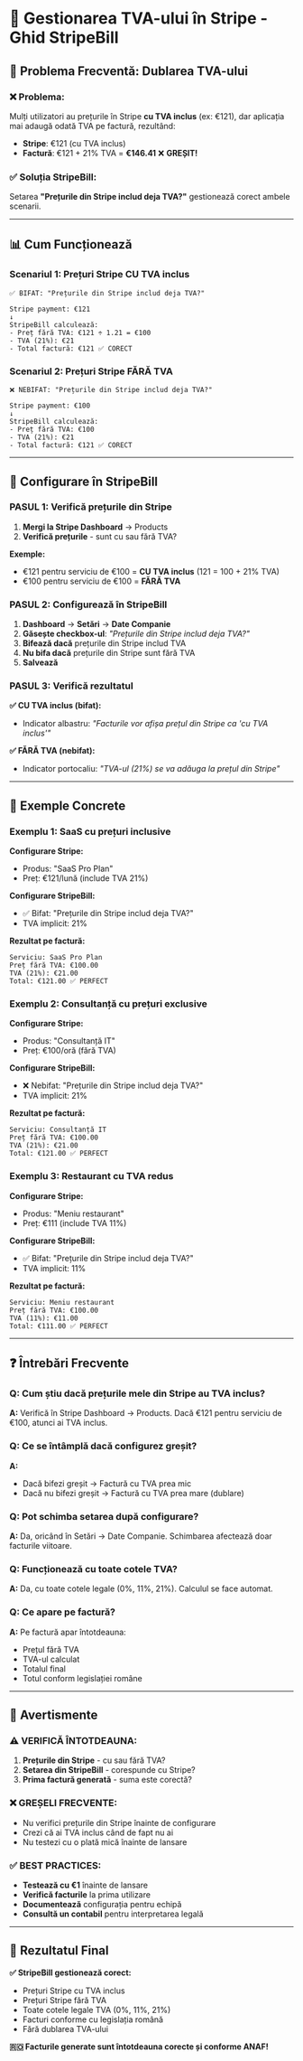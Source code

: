 # 🧮 Gestionarea TVA-ului în Stripe - Ghid StripeBill

## 🎯 Problema Frecventă: Dublarea TVA-ului

### ❌ **Problema:**
Mulți utilizatori au prețurile în Stripe **cu TVA inclus** (ex: €121), dar aplicația mai adaugă odată TVA pe factură, rezultând:
- **Stripe**: €121 (cu TVA inclus)  
- **Factură**: €121 + 21% TVA = **€146.41** ❌ **GREȘIT!**

### ✅ **Soluția StripeBill:**
Setarea **"Prețurile din Stripe includ deja TVA?"** gestionează corect ambele scenarii.

---

## 📊 Cum Funcționează

### **Scenariul 1: Prețuri Stripe CU TVA inclus**
```
✅ BIFAT: "Prețurile din Stripe includ deja TVA?"

Stripe payment: €121
↓
StripeBill calculează: 
- Preț fără TVA: €121 ÷ 1.21 = €100
- TVA (21%): €21  
- Total factură: €121 ✅ CORECT
```

### **Scenariul 2: Prețuri Stripe FĂRĂ TVA**
```
❌ NEBIFAT: "Prețurile din Stripe includ deja TVA?"

Stripe payment: €100
↓
StripeBill calculează:
- Preț fără TVA: €100
- TVA (21%): €21
- Total factură: €121 ✅ CORECT  
```

---

## 🔧 Configurare în StripeBill

### **PASUL 1: Verifică prețurile din Stripe**

1. **Mergi la Stripe Dashboard** → Products
2. **Verifică prețurile** - sunt cu sau fără TVA?

**Exemple:**
- €121 pentru serviciu de €100 = **CU TVA inclus** (121 = 100 + 21% TVA)
- €100 pentru serviciu de €100 = **FĂRĂ TVA**

### **PASUL 2: Configurează în StripeBill**

1. **Dashboard** → **Setări** → **Date Companie**
2. **Găsește checkbox-ul**: *"Prețurile din Stripe includ deja TVA?"*
3. **Bifează dacă** prețurile din Stripe includ TVA
4. **Nu bifa dacă** prețurile din Stripe sunt fără TVA
5. **Salvează**

### **PASUL 3: Verifică rezultatul**

**✅ CU TVA inclus (bifat):**
- Indicator albastru: *"Facturile vor afișa prețul din Stripe ca 'cu TVA inclus'"*

**✅ FĂRĂ TVA (nebifat):**
- Indicator portocaliu: *"TVA-ul (21%) se va adăuga la prețul din Stripe"*

---

## 🧮 Exemple Concrete

### **Exemplu 1: SaaS cu prețuri inclusive**

**Configurare Stripe:**
- Produs: "SaaS Pro Plan"  
- Preț: €121/lună (include TVA 21%)

**Configurare StripeBill:**
- ✅ Bifat: "Prețurile din Stripe includ deja TVA?"
- TVA implicit: 21%

**Rezultat pe factură:**
```
Serviciu: SaaS Pro Plan
Preț fără TVA: €100.00
TVA (21%): €21.00
Total: €121.00 ✅ PERFECT
```

### **Exemplu 2: Consultanță cu prețuri exclusive**

**Configurare Stripe:**
- Produs: "Consultanță IT"
- Preț: €100/oră (fără TVA)

**Configurare StripeBill:**
- ❌ Nebifat: "Prețurile din Stripe includ deja TVA?"
- TVA implicit: 21%

**Rezultat pe factură:**
```
Serviciu: Consultanță IT  
Preț fără TVA: €100.00
TVA (21%): €21.00
Total: €121.00 ✅ PERFECT
```

### **Exemplu 3: Restaurant cu TVA redus**

**Configurare Stripe:**
- Produs: "Meniu restaurant"
- Preț: €111 (include TVA 11%)

**Configurare StripeBill:**
- ✅ Bifat: "Prețurile din Stripe includ deja TVA?"
- TVA implicit: 11%

**Rezultat pe factură:**
```
Serviciu: Meniu restaurant
Preț fără TVA: €100.00  
TVA (11%): €11.00
Total: €111.00 ✅ PERFECT
```

---

## ❓ Întrebări Frecvente

### **Q: Cum știu dacă prețurile mele din Stripe au TVA inclus?**
**A:** Verifică în Stripe Dashboard → Products. Dacă €121 pentru serviciu de €100, atunci ai TVA inclus.

### **Q: Ce se întâmplă dacă configurez greșit?**  
**A:** 
- Dacă bifezi greșit → Factură cu TVA prea mic
- Dacă nu bifezi greșit → Factură cu TVA prea mare (dublare)

### **Q: Pot schimba setarea după configurare?**
**A:** Da, oricând în Setări → Date Companie. Schimbarea afectează doar facturile viitoare.

### **Q: Funcționează cu toate cotele TVA?**
**A:** Da, cu toate cotele legale (0%, 11%, 21%). Calculul se face automat.

### **Q: Ce apare pe factură?**
**A:** Pe factură apar întotdeauna:
- Prețul fără TVA  
- TVA-ul calculat
- Totalul final
- Totul conform legislației române

---

## 🚨 Avertismente

### **⚠️ VERIFICĂ ÎNTOTDEAUNA:**
1. **Prețurile din Stripe** - cu sau fără TVA?
2. **Setarea din StripeBill** - corespunde cu Stripe?
3. **Prima factură generată** - suma este corectă?

### **❌ GREȘELI FRECVENTE:**
- Nu verifici prețurile din Stripe înainte de configurare
- Crezi că ai TVA inclus când de fapt nu ai
- Nu testezi cu o plată mică înainte de lansare

### **✅ BEST PRACTICES:**
- **Testează cu €1** înainte de lansare
- **Verifică facturile** la prima utilizare  
- **Documentează** configurația pentru echipă
- **Consultă un contabil** pentru interpretarea legală

---

## 🎯 Rezultatul Final

**✅ StripeBill gestionează corect:**
- Prețuri Stripe cu TVA inclus  
- Prețuri Stripe fără TVA
- Toate cotele legale TVA (0%, 11%, 21%)
- Facturi conforme cu legislația română
- Fără dublarea TVA-ului

**🇷🇴 Facturile generate sunt întotdeauna corecte și conforme ANAF!**